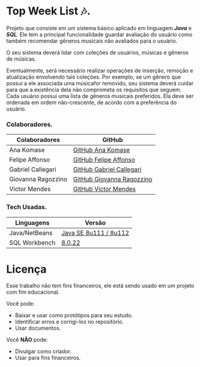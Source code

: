 # Top Week List 🎶.

Projeto que consiste em um sistema básico aplicado em linguagem ***Java*** e ***SQL***. Ele tem a principal funcionalidade guardar avaliação do usuário como também recomendar gêneros musicais não avaliados para o usuário. 

O seu sistema deverá lidar com coleções de usuários, músicas e gêneros de músicas.

Eventualmente, será necessário realizar operações de inserção, remoção e atualização envolvendo tais coleções. 
Por exemplo, se um gênero que possui a ele associada uma músicafor removido, 
seu sistema deverá cuidar para que a existência dela não comprometa os
requisitos que seguem. Cada usuário possui uma lista de gêneros musicais preferidos.
Ela deve ser ordenada em ordem não-crescente, de acordo com a preferência do usuário.


### Colaboradores. 
| Colaboradores | GitHub |
| ------ | ------ |
| Ana Komase | [GitHub Ana Komase](https://github.com/anakomase) |
| Felipe Affonso | [GitHub Felipe Affonso](https://github.com/fe0093)|
| Gabriel Callegari | [GitHub Gabriel Callegari](https://github.com/Callegaz)|
| Giovanna Ragozzino | [GitHub Giovanna Ragozzino](https://github.com/giovanaragozzino) |
| Victor Mendes | [GitHub Victor Mendes](https://github.com/Viictorreiss) |



### Tech Usadas. 
| Linguagens | Versão |
| ------ | ------ |
| Java/NetBeans | [Java SE 8u111 / 8u112](http://www.oracle.com/technetwork/java/javase/downloads/jdk8-downloads-2133151.html?ssSourceSiteId=otnpt) |
| SQL Workbench | [8.0.22](https://dev.mysql.com/downloads/workbench/)| 
  

# Licença

   Esse trabalho não tem fins financeiros, ele está sendo usado em um projeto com fim educacional.
   
Você pode:
  - Baixar e usar como protótipos para seu estudo.
  - Identificar erros e corrigi-los no repositório.
  - Usar documentos.

Você **NÃO** pode:
  - Divulgar como criador.
  - Usar para fins financeiros. 